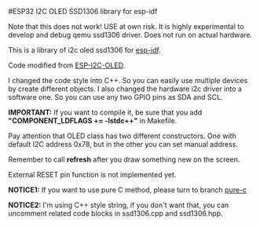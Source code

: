 #ESP32 I2C OLED SSD1306 library for esp-idf

Note that this does not work! USE at own risk.
It is highly experimental to develop and debug qemu ssd1306 driver.
Does not run on actual hardware.

This is a library of i2c oled ssd1306 for [esp-idf](https://github.com/espressif/esp-idf).

Code modified from [ESP-I2C-OLED](https://github.com/baoshi/ESP-I2C-OLED).

I changed the code style into C++. So you can easily use multiple devices by create different objects. I also changed the hardware i2c driver into a software one. So you can use any two GPIO pins as SDA and SCL.

**IMPORTANT:** If you want to compile it, be sure that you add **"COMPONENT_LDFLAGS += -lstdc++"** in Makefile.

Pay attention that OLED class has two different constructors. One with default I2C address 0x78, but in the other you can set manual address.

Remember to call **refresh** after you draw something new on the screen.

External RESET pin function is not implemented yet.

**NOTICE1:** If you want to use pure C method, please turn to branch [pure-c](https://github.com/imxieyi/esp32-i2c-ssd1306-oled/tree/pure-c)

**NOTICE2:** I'm using C++ style string, if you don't want that, you can uncomment related code blocks in ssd1306.cpp and ssd1306.hpp.

